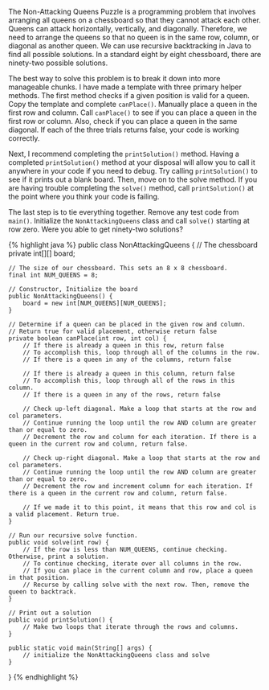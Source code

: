 The Non-Attacking Queens Puzzle is a programming problem that involves arranging all queens on a chessboard so that they cannot attack each other. Queens can attack horizontally, vertically, and diagonally. Therefore, we need to arrange the queens so that no queen is in the same row, column, or diagonal as another queen. We can use recursive backtracking in Java to find all possible solutions. In a standard eight by eight chessboard, there are ninety-two possible solutions.

The best way to solve this problem is to break it down into more manageable chunks. I have made a template with three primary helper methods. The first method checks if a given position is valid for a queen. Copy the template and complete `canPlace()`. Manually place a queen in the first row and column. Call `canPlace()` to see if you can place a queen in the first row or column. Also, check if you can place a queen in the same diagonal. If each of the three trials returns false, your code is working correctly.

Next, I recommend completing the `printSolution()` method. Having a completed `printSolution()` method at your disposal will allow you to call it anywhere in your code if you need to debug. Try calling `printSolution()` to see if it prints out a blank board. Then, move on to the solve method. If you are having trouble completing the `solve()` method, call `printSolution()` at the point where you think your code is failing.

The last step is to tie everything together. Remove any test code from `main()`. Initialize the `NonAttackingQueens` class and call `solve()` starting at row zero. Were you able to get ninety-two solutions?

{% highlight java %}
public class NonAttackingQueens {
    // The chessboard
    private int[][] board;
    
    // The size of our chessboard. This sets an 8 x 8 chessboard.
    final int NUM_QUEENS = 8;

    // Constructor, Initialize the board
    public NonAttackingQueens() {
    	board = new int[NUM_QUEENS][NUM_QUEENS];
    }
    
    // Determine if a queen can be placed in the given row and column.
    // Return true for valid placement, otherwise return false
    private boolean canPlace(int row, int col) {
    	// If there is already a queen in this row, return false
        // To accomplish this, loop through all of the columns in the row.
        // If there is a queen in any of the columns, return false
    	
    	// If there is already a queen in this column, return false
        // To accomplish this, loop through all of the rows in this column.
        // If there is a queen in any of the rows, return false

    	// Check up-left diagonal. Make a loop that starts at the row and col parameters.
        // Continue running the loop until the row AND column are greater than or equal to zero.
        // Decrement the row and column for each iteration. If there is a queen in the current row and column, return false.
    	
        // Check up-right diagonal. Make a loop that starts at the row and col parameters.
        // Continue running the loop until the row AND column are greater than or equal to zero.
        // Decrement the row and increment column for each iteration. If there is a queen in the current row and column, return false.
        
        // If we made it to this point, it means that this row and col is a valid placement. Return true.
    }
    
    // Run our recursive solve function.
    public void solve(int row) {
        // If the row is less than NUM_QUEENS, continue checking. Otherwise, print a solution.
        // To continue checking, iterate over all columns in the row. 
        // If you can place in the current column and row, place a queen in that position.
        // Recurse by calling solve with the next row. Then, remove the queen to backtrack.
    }
    
    // Print out a solution
    public void printSolution() {
        // Make two loops that iterate through the rows and columns.
    }
    
    public static void main(String[] args) {
        // initialize the NonAttackingQueens class and solve
    }
}
{% endhighlight %}